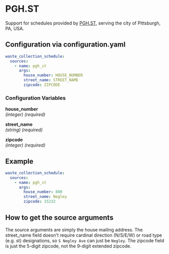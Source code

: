 # PGH.ST

Support for schedules provided by [PGH.ST](https://www.pgh.st/), serving the city of Pittsburgh, PA, USA.

## Configuration via configuration.yaml

```yaml
waste_collection_schedule:
  sources:
    - name: pgh_st
      args:
        house_number: HOUSE_NUMBER
        street_name: STREET_NAME
        zipcode: ZIPCODE
```

### Configuration Variables

**house_number**<br>
*(integer) (required)*

**street_name**<br>
*(string) (required)*

**zipcode**<br>
*(integer) (required)*

## Example

```yaml
waste_collection_schedule:
  sources:
    - name: pgh_st
      args:
        house_number: 800
        street_name: Negley
        zipcode: 15232
```

## How to get the source arguments

The source arguments are simply the house mailing address. The street_name field doesn't require cardinal direction (N/S/E/W) or road type (e.g. st) designations, so `S Negley Ave` can just be `Negley`. The zipcode field is just the 5-digit zipcode, not the 9-digit extended zipcode.
